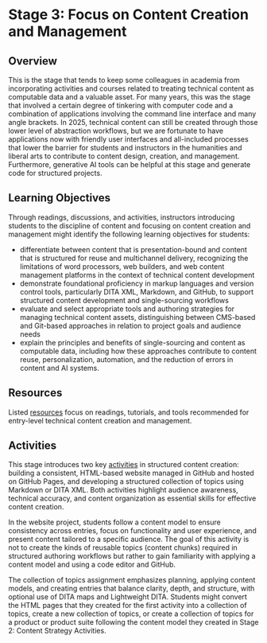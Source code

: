 # Stage 3: Focus on Content Creation and Management

## Overview
This is the stage that tends to keep some colleagues in academia from incorporating activities and courses related to treating technical content as computable data and a valuable asset. For many years, this was the stage that involved a certain degree of tinkering with computer code and a combination of applications involving the command line interface and many angle brackets. In 2025, technical content can still be created through those lower level of abstraction workflows, but we are fortunate to have applications now with friendly user interfaces and all-included processes that lower the barrier for students and instructors in the humanities and liberal arts to contribute to content design, creation, and management. Furthermore, generative AI tools can be helpful at this stage and generate code for structured projects.

## Learning Objectives
Through readings, discussions, and activities, instructors introducing students to the discipline of content and focusing on content creation and management might identify the following learning objectives for students:

- differentiate between content that is presentation-bound and content that is structured for reuse and multichannel delivery, recognizing the limitations of word processors, web builders, and web content management platforms in the context of technical content development
- demonstrate foundational proficiency in markup languages and version control tools, particularly DITA XML, Markdown, and GitHub, to support structured content development and single-sourcing workflows
- evaluate and select appropriate tools and authoring strategies for managing technical content assets, distinguishing between CMS-based and Git-based approaches in relation to project goals and audience needs
- explain the principles and benefits of single-sourcing and content as computable data, including how these approaches contribute to content reuse, personalization, automation, and the reduction of errors in content and AI systems.

## Resources
Listed [resources](resources.md) focus on readings, tutorials, and tools recommended for entry-level technical content creation and management. 

## Activities
This stage introduces two key [activities](activity.md) in structured content creation: building a consistent, HTML-based website managed in GitHub and hosted on GitHub Pages, and developing a structured collection of topics using Markdown or DITA XML. Both activities highlight audience awareness, technical accuracy, and content organization as essential skills for effective content creation.

In the website project, students follow a content model to ensure consistency across entries, focus on functionality and user experience, and present content tailored to a specific audience. The goal of this activity is not to create the kinds of reusable topics (content chunks) required in structured authoring workflows but rather to gain familiarity with applying a content model and using a code editor and GitHub. 

The collection of topics assignment emphasizes planning, applying content models, and creating entries that balance clarity, depth, and structure, with optional use of DITA maps and Lightweight DITA. Students might convert the HTML pages that they created for the first activity into a collection of topics, create a new collection of topics, or create a collection of topics for a product or product suite following the content model they created in Stage 2: Content Strategy Activities. 
